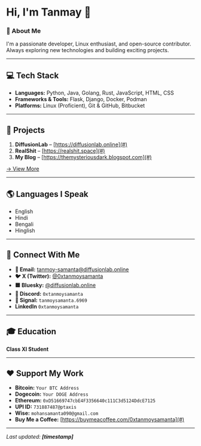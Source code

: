 # Hi, I'm Tanmay 👋  

### 🚀 About Me  
I'm a passionate developer, Linux enthusiast, and open-source contributor. Always exploring new technologies and building exciting projects.  

---

## 💻 Tech Stack  
- **Languages:** Python, Java, Golang, Rust, JavaScript, HTML, CSS  
- **Frameworks & Tools:** Flask, Django, Docker, Podman  
- **Platforms:** Linux (Proficient), Git & GitHub, Bitbucket  

---

## 🔨 Projects  
1. **DiffusionLab** – [https://diffusionlab.online](#)  
2. **RealShit** – [https://realshit.space](#)  
3. **My Blog** – [https://themysteriousdark.blogspot.com](#)  

[→ View More](#)  

---

## 🌎 Languages I Speak  
- English  
- Hindi  
- Bengali  
- Hinglish  

---

## 🤝 Connect With Me  
- **📧 Email:** [tanmoy-samanta@diffusionlab.online](mailto:tanmoy-samanta@diffusionlab.online)  
- **🐦 X (Twitter):** [@0xtanmoysamanta](#)  
- **🟦 Bluesky:** [@diffusionlab.online](#)  
- **💬 Discord:** `0xtanmoysamanta`  
- **📱 Signal:** `tanmoysamanta.6969`  
- **LinkedIn** `0xtanmoysamanta`

---

## 🎓 Education  
**Class XI Student**  

---

## ❤️ Support My Work  
- **Bitcoin:** `Your BTC Address`  
- **Dogecoin:** `Your DOGE Address`  
- **Ethereum:** `0xD51669747cbE4F3356640c111C3d5124DdcE7125`  
- **UPI ID:** `731887487@ptaxis`  
- **Wise:** `mohansamanta090@gmail.com`  
- **Buy Me a Coffee:** [https://buymeacoffee.com/0xtanmoysamanta](#)  

---

_Last updated: **[timestamp]**_
